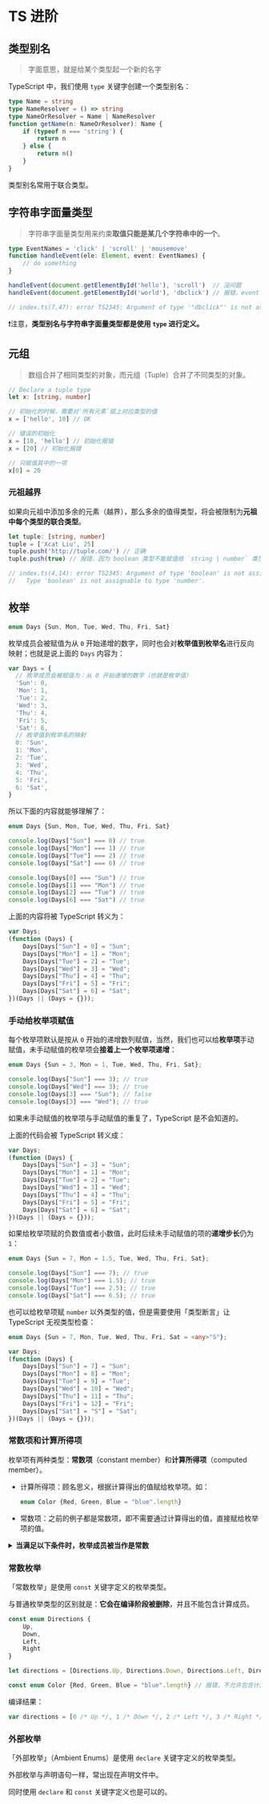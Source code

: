 # TS 进阶

## 类型别名

> 字面意思，就是给某个类型起一个新的名字

TypeScript 中，我们使用 `type` 关键字创建一个类型别名：

```ts
type Name = string
type NameResolver = () => string
type NameOrResolver = Name | NameResolver
function getName(n: NameOrResolver): Name {
    if (typeof n === 'string') {
        return n
    } else {
        return n()
    }
}
```

类型别名常用于联合类型。

## 字符串字面量类型

> 字符串字面量类型用来约束**取值只能是某几个字符串中的一个**。

```ts
type EventNames = 'click' | 'scroll' | 'mousemove'
function handleEvent(ele: Element, event: EventNames) {
    // do something
}

handleEvent(document.getElementById('hello'), 'scroll')  // 没问题
handleEvent(document.getElementById('world'), 'dbclick') // 报错，event 不能为 'dbclick'

// index.ts(7,47): error TS2345: Argument of type '"dbclick"' is not assignable to parameter of type 'EventNames'.
```

❗️注意，**类型别名与字符串字面量类型都是使用 `type` 进行定义。**

## 元组

> 数组合并了相同类型的对象，而元组（Tuple）合并了不同类型的对象。

```ts
// Declare a tuple type
let x: [string, number]

// 初始化的时候，需要对`所有元素`赋上对应类型的值
x = ['hello', 10] // OK

// 错误的初始化
x = [10, 'hello'] // 初始化报错
x = [20] // 初始化报错

// 只赋值其中的一项
x[0] = 20
```

### 元祖越界

如果向元祖中添加多余的元素（越界），那么多余的值得类型，将会被限制为**元祖中每个类型的联合类型**。

```ts
let tuple: [string, number]
tuple = ['Xcat Liu', 25]
tuple.push('http://tuple.com/') // 正确
tuple.push(true) // 报错，因为 boolean 类型不能赋值给 `string | number` 类型

// index.ts(4,14): error TS2345: Argument of type 'boolean' is not assignable to parameter of type 'string | number'.
//   Type 'boolean' is not assignable to type 'number'.
```

## 枚举

```ts
enum Days {Sun, Mon, Tue, Wed, Thu, Fri, Sat}
```

枚举成员会被赋值为从 `0` 开始递增的数字，同时也会对**枚举值到枚举名**进行反向映射；也就是说上面的 `Days` 内容为：

```js
var Days = {
  // 枚举成员会被赋值为：从 0 开始递增的数字（也就是枚举值）
  'Sun': 0,
  'Mon': 1,
  'Tue': 2,
  'Wed': 3,
  'Thu': 4,
  'Fri': 5,
  'Sat': 6,
  // 枚举值到枚举名的映射
  0: 'Sun',
  1: 'Mon',
  2: 'Tue',
  3: 'Wed',
  4: 'Thu',
  5: 'Fri',
  6: 'Sat',
}
```

所以下面的内容就能够理解了：

```ts
enum Days {Sun, Mon, Tue, Wed, Thu, Fri, Sat}

console.log(Days["Sun"] === 0) // true
console.log(Days["Mon"] === 1) // true
console.log(Days["Tue"] === 2) // true
console.log(Days["Sat"] === 6) // true

console.log(Days[0] === "Sun") // true
console.log(Days[1] === "Mon") // true
console.log(Days[2] === "Tue") // true
console.log(Days[6] === "Sat") // true
```

上面的内容将被 TypeScript 转义为：

```js
var Days;
(function (Days) {
    Days[Days["Sun"] = 0] = "Sun";
    Days[Days["Mon"] = 1] = "Mon";
    Days[Days["Tue"] = 2] = "Tue";
    Days[Days["Wed"] = 3] = "Wed";
    Days[Days["Thu"] = 4] = "Thu";
    Days[Days["Fri"] = 5] = "Fri";
    Days[Days["Sat"] = 6] = "Sat";
})(Days || (Days = {}));
```

### 手动给枚举项赋值

每个枚举项默认是按从 `0` 开始的递增数列赋值，当然，我们也可以给**枚举项**手动赋值，未手动赋值的枚举项会**接着上一个枚举项递增**：

```ts
enum Days {Sun = 3, Mon = 1, Tue, Wed, Thu, Fri, Sat};

console.log(Days["Sun"] === 3); // true
console.log(Days["Wed"] === 3); // true
console.log(Days[3] === "Sun"); // false
console.log(Days[3] === "Wed"); // true
```

如果未手动赋值的枚举项与手动赋值的重复了，TypeScript 是不会知道的。

上面的代码会被 TypeScript 转义成：

```js
var Days;
(function (Days) {
    Days[Days["Sun"] = 3] = "Sun";
    Days[Days["Mon"] = 1] = "Mon";
    Days[Days["Tue"] = 2] = "Tue";
    Days[Days["Wed"] = 3] = "Wed";
    Days[Days["Thu"] = 4] = "Thu";
    Days[Days["Fri"] = 5] = "Fri";
    Days[Days["Sat"] = 6] = "Sat";
})(Days || (Days = {}));
```

如果给枚举项赋的负数值或者小数值，此时后续未手动赋值的项的**递增步长**仍为 `1`：

```ts
enum Days {Sun = 7, Mon = 1.5, Tue, Wed, Thu, Fri, Sat};

console.log(Days["Sun"] === 7); // true
console.log(Days["Mon"] === 1.5); // true
console.log(Days["Tue"] === 2.5); // true
console.log(Days["Sat"] === 6.5); // true
```

也可以给枚举项赋 `number` 以外类型的值，但是需要使用「类型断言」让 TypeScript 无视类型检查：

```ts
enum Days {Sun = 7, Mon, Tue, Wed, Thu, Fri, Sat = <any>"S"};

var Days;
(function (Days) {
    Days[Days["Sun"] = 7] = "Sun";
    Days[Days["Mon"] = 8] = "Mon";
    Days[Days["Tue"] = 9] = "Tue";
    Days[Days["Wed"] = 10] = "Wed";
    Days[Days["Thu"] = 11] = "Thu";
    Days[Days["Fri"] = 12] = "Fri";
    Days[Days["Sat"] = "S"] = "Sat";
})(Days || (Days = {}));
```

### 常数项和计算所得项

枚举项有两种类型：**常数项**（constant member）和**计算所得项**（computed member）。

- 计算所得项：顾名思义，根据计算得出的值赋给枚举项。如：

    ```ts
    enum Color {Red, Green, Blue = "blue".length}
    ```

- 常数项：之前的例子都是常数项，即不需要通过计算得出的值，直接赋给枚举项的值。

<details>

<summary><strong>当满足以下条件时，枚举成员被当作是常数</strong></summary>

- 不具有初始化函数并且之前的枚举成员是常数。在这种情况下，当前枚举成员的值为上一个枚举成员的值加 1。但第一个枚举元素是个例外。如果它没有初始化方法，那么它的初始值为 0。

- 枚举成员使用常数枚举表达式初始化。常数枚举表达式是 TypeScript 表达式的子集，它可以在编译阶段求值。当一个表达式满足下面条件之一时，它就是一个常数枚举表达式：
数字字面量
    - 引用之前定义的常数枚举成员（可以是在不同的枚举类型中定义的）如果这个成员是在同一个枚举类型中定义的，可以使用非限定名来引用
    - 带括号的常数枚举表达式
    - +, -, ~ 一元运算符应用于常数枚举表达式
    - +, -, *, /, %, <<, >>, >>>, &, |, ^ 二元运算符，常数枚举表达式做为其一个操作对象。若常数枚举表达式求值后为NaN或Infinity，则会在编译阶段报错

</details>

### 常数枚举

「常数枚举」是使用 `const` 关键字定义的枚举类型。

与普通枚举类型的区别就是：**它会在编译阶段被删除**，并且不能包含计算成员。

```ts
const enum Directions {
    Up,
    Down,
    Left,
    Right
}

let directions = [Directions.Up, Directions.Down, Directions.Left, Directions.Right];

const enum Color {Red, Green, Blue = "blue".length} // 报错，不允许包含计算成员
```

编译结果：

```ts
var directions = [0 /* Up */, 1 /* Down */, 2 /* Left */, 3 /* Right */]
```

### 外部枚举

「外部枚举」（Ambient Enums）是使用 `declare` 关键字定义的枚举类型。

外部枚举与声明语句一样，常出现在声明文件中。

同时使用 `declare` 和 `const` 关键字定义也是可以的。